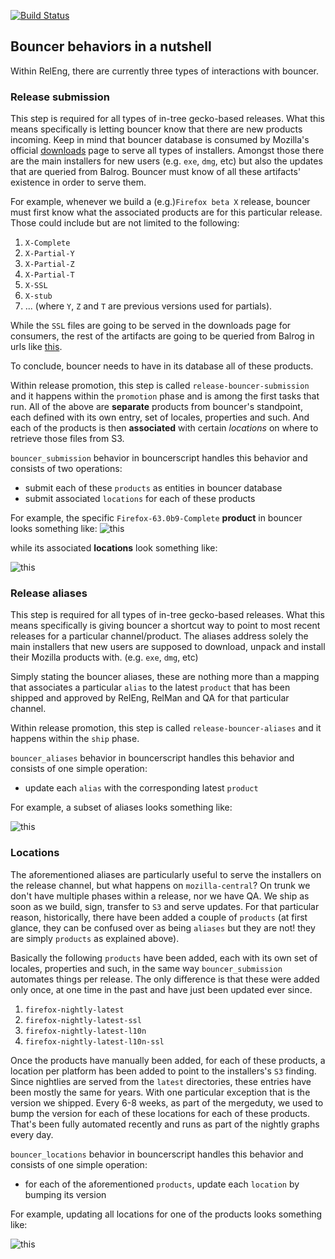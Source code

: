[![Build Status](https://travis-ci.org/mozilla-releng/bouncerscript.svg?branch=master)](https://travis-ci.org/mozilla-releng/bouncerscript)


## Bouncer behaviors in a nutshell

Within RelEng, there are currently three types of interactions with bouncer.

### Release submission

This step is required for all types of in-tree gecko-based releases. What this
means specifically is letting bouncer know that there are new products incoming.
Keep in mind that bouncer database is consumed by Mozilla's official
[downloads](https://download.mozilla.org/) page to serve all types of
installers. Amongst those there are the main installers for new users (e.g. `exe`, `dmg`, etc)
but also the updates that are queried from Balrog. Bouncer must know of all these
artifacts' existence in order to serve them.

For example, whenever we build a (e.g.)`Firefox beta X` release,
bouncer must first know what the associated products are for this particular release.
Those could include but are not limited to the following:

1. `X-Complete`
1. `X-Partial-Y`
1. `X-Partial-Z`
1. `X-Partial-T`
1. `X-SSL`
1. `X-stub`
1. ... (where `Y`, `Z` and `T` are previous versions used for partials).


While the `SSL` files are going to be served in the downloads page for consumers,
the rest of the artifacts are going to be queried from Balrog in urls like [this](http://download.mozilla.org/?product=firefox-99.0b70-partial-99.0b69&os=%OS_BOUNCER%&lang=%LOCALE%).

To conclude, bouncer needs to have in its database all of these products.

Within release promotion, this step is called `release-bouncer-submission` and
it happens within the `promotion` phase and is among the first tasks that run.
All of the above are **separate** products from bouncer's standpoint, each
defined with its own entry, set of locales, properties and such. And each of the
products is then **associated** with certain *locations* on where to retrieve those
files from S3.

`bouncer_submission` behavior in bouncerscript handles this behavior and consists
of two operations:

* submit each of these `products` as entities in bouncer database
* submit associated `locations` for each of these products

For example, the specific `Firefox-63.0b9-Complete` **product** in bouncer looks something like:
![this](/bouncerscript/media/Firefox-63.0b9-Complete.png?raw=true)

while its associated **locations** look something like:

![this](/bouncerscript/media/Firefox-64.0b3_locations.png?raw=true)


### Release aliases

This step is required for all types of in-tree gecko-based releases. What this
means specifically is giving bouncer a shortcut way to point to most recent releases
for a particular channel/product. The aliases address solely the main installers that
new users are supposed to download, unpack and install their Mozilla products with. (e.g. `exe`, `dmg`, etc)

Simply stating the bouncer aliases, these are nothing more than a mapping
that associates a particular `alias` to the latest `product` that has been shipped and approved by RelEng, RelMan
and QA for that particular channel.

Within release promotion, this step is called `release-bouncer-aliases` and
it happens within the `ship` phase.

`bouncer_aliases` behavior in bouncerscript handles this behavior and consists
of one simple operation:

* update each `alias` with the corresponding latest `product`

For example, a subset of aliases looks something like:

![this](/bouncerscript/media/aliases.png?raw=true)


### Locations

The aforementioned aliases are particularly useful to serve the installers on
the release channel, but what happens on `mozilla-central`? On trunk we don't have
multiple phases within a release, nor we have QA. We ship as soon as we build, sign,
transfer to `S3` and serve updates. For that particular reason, historically, there
have been added a couple of `products` (at first glance, they can be confused over
as being `aliases` but they are not! they are simply `products` as explained above).

Basically the following `products` have been added, each with its own set of locales,
properties and such, in the same way `bouncer_submission` automates things per release.
The only difference is that these were added only once, at one time in the past
and have just been updated ever since.
1. `firefox-nightly-latest`
1. `firefox-nightly-latest-ssl`
1. `firefox-nightly-latest-l10n`
1. `firefox-nightly-latest-l10n-ssl`

Once the products have manually been added, for each of these products, a location per
platform has been added to point to the installers's `S3` finding. Since
nightlies are served from the `latest` directories, these entries have been mostly the same
for years. With one particular exception that is the version we shipped. Every 6-8 weeks,
as part of the mergeduty, we used to bump the version for each of these locations
for each of these products. That's been fully automated recently and runs as part of
the nightly graphs every day.

`bouncer_locations` behavior in bouncerscript handles this behavior and consists
of one simple operation:

* for each of the aforementioned `products`, update each `location` by bumping its version

For example, updating all locations for one of the products looks something like:

![this](/bouncerscript/media/nightly_locations.png?raw=true)
